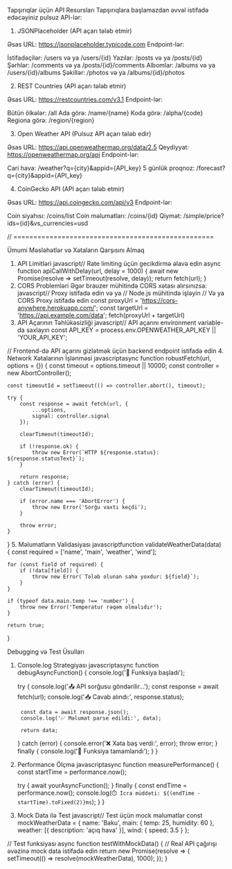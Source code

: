 Tapşırıqlar üçün API Resursları
Tapşırıqlara başlamazdan əvvəl istifadə edəcəyiniz pulsuz API-lər:
1. JSONPlaceholder (API açarı tələb etmir)

Əsas URL: https://jsonplaceholder.typicode.com
Endpoint-lər:

İstifadəçilər: /users və ya /users/{id}
Yazılar: /posts və ya /posts/{id}
Şərhlər: /comments və ya /posts/{id}/comments
Albomlar: /albums və ya /users/{id}/albums
Şəkillər: /photos və ya /albums/{id}/photos



2. REST Countries (API açarı tələb etmir)

Əsas URL: https://restcountries.com/v3.1
Endpoint-lər:

Bütün ölkələr: /all
Ada görə: /name/{name}
Koda görə: /alpha/{code}
Regiona görə: /region/{region}



3. Open Weather API (Pulsuz API açarı tələb edir)

Əsas URL: https://api.openweathermap.org/data/2.5
Qeydiyyat: https://openweathermap.org/api
Endpoint-lər:

Cari hava: /weather?q={city}&appid={API_key}
5 günlük proqnoz: /forecast?q={city}&appid={API_key}



4. CoinGecko API (API açarı tələb etmir)

Əsas URL: https://api.coingecko.com/api/v3
Endpoint-lər:

Coin siyahısı: /coins/list
Coin məlumatları: /coins/{id}
Qiymət: /simple/price?ids={id}&vs_currencies=usd




// ==================================================

Ümumi Məsləhətlər və Xətaların Qarşısını Almaq
1. API Limitləri
javascript// Rate limiting üçün gecikdirmə əlavə edin
async function apiCallWithDelay(url, delay = 1000) {
    await new Promise(resolve => setTimeout(resolve, delay));
    return fetch(url);
}
2. CORS Problemləri
Əgər brauzer mühitində CORS xətası alırsınızsa:
javascript// Proxy istifadə edin və ya
// Node.js mühitində işləyin
// Və ya CORS Proxy istifadə edin
const proxyUrl = 'https://cors-anywhere.herokuapp.com/';
const targetUrl = 'https://api.example.com/data';
fetch(proxyUrl + targetUrl)
3. API Açarının Təhlükəsizliği
javascript// API açarını environment variable-da saxlayın
const API_KEY = process.env.OPENWEATHER_API_KEY || 'YOUR_API_KEY';

// Frontend-də API açarını gizlətmək üçün backend endpoint istifadə edin
4. Network Xətalarının İşlənməsi
javascriptasync function robustFetch(url, options = {}) {
    const timeout = options.timeout || 10000;
    const controller = new AbortController();
    
    const timeoutId = setTimeout(() => controller.abort(), timeout);
    
    try {
        const response = await fetch(url, {
            ...options,
            signal: controller.signal
        });
        
        clearTimeout(timeoutId);
        
        if (!response.ok) {
            throw new Error(`HTTP ${response.status}: ${response.statusText}`);
        }
        
        return response;
    } catch (error) {
        clearTimeout(timeoutId);
        
        if (error.name === 'AbortError') {
            throw new Error('Sorğu vaxtı keçdi');
        }
        
        throw error;
    }
}
5. Məlumatların Validasiyası
javascriptfunction validateWeatherData(data) {
    const required = ['name', 'main', 'weather', 'wind'];
    
    for (const field of required) {
        if (!data[field]) {
            throw new Error(`Tələb olunan sahə yoxdur: ${field}`);
        }
    }
    
    if (typeof data.main.temp !== 'number') {
        throw new Error('Temperatur rəqəm olmalıdır');
    }
    
    return true;
}

Debugging və Test Üsulları
1. Console.log Strategiyası
javascriptasync function debugAsyncFunction() {
    console.log('🚀 Funksiya başladı');
    
    try {
        console.log('📤 API sorğusu göndərilir...');
        const response = await fetch(url);
        console.log('📥 Cavab alındı:', response.status);
        
        const data = await response.json();
        console.log('✅ Məlumat parse edildi:', data);
        
        return data;
    } catch (error) {
        console.error('❌ Xəta baş verdi:', error);
        throw error;
    } finally {
        console.log('🏁 Funksiya tamamlandı');
    }
}
2. Performance Ölçmə
javascriptasync function measurePerformance() {
    const startTime = performance.now();
    
    try {
        await yourAsyncFunction();
    } finally {
        const endTime = performance.now();
        console.log(`⏱️ İcra müddəti: ${(endTime - startTime).toFixed(2)}ms`);
    }
}
3. Mock Data ilə Test
javascript// Test üçün mock məlumatlar
const mockWeatherData = {
    name: 'Baku',
    main: { temp: 25, humidity: 60 },
    weather: [{ description: 'açıq hava' }],
    wind: { speed: 3.5 }
};

// Test funksiyası
async function testWithMockData() {
    // Real API çağırışı əvəzinə mock data istifadə edin
    return new Promise(resolve => {
        setTimeout(() => resolve(mockWeatherData), 1000);
    });
}